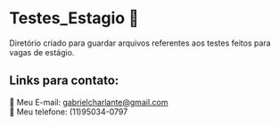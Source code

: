 # Testes_Estagio :pencil:
Diretório criado para guardar arquivos referentes aos testes feitos para vagas de estágio.

## Links para contato:

:e-mail:  Meu E-mail: gabrielcharlante@gmail.com <br>
:iphone:  Meu telefone: (11)95034-0797
